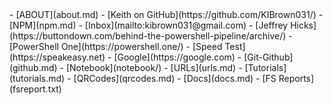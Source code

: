 <!DOCTYPE html>
<html lang="en">
<head>
    <meta charset="UTF-8">
    <meta name="viewport" content="width=device-width, initial-scale=1.0">
    <link rel="icon" type="image/png" href="/favicon.ico">
    <title>Document</title>
</head>
<body>
    
</body>
</html>
- [ABOUT](about.md)
- [Keith on GitHub](https://github.com/KIBrown031/)
- [NPM](npm.md)
- [Inbox](mailto:kibrown031@gmail.com)
- [Jeffrey Hicks](https://buttondown.com/behind-the-powershell-pipeline/archive/)
- [PowerShell One](https://powershell.one/)
- [Speed Test](https://speakeasy.net)
- [Google](https://google.com)
- [Git-Github](github.md)
- [Notebook](notebook/)
- [URLs](urls.md)
- [Tutorials](tutorials.md)
- [QRCodes](qrcodes.md)
- [Docs](docs.md)
- [FS Reports](fsreport.txt)
